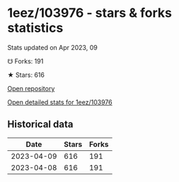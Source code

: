 # 1eez/103976 - stars & forks statistics

Stats updated on Apr 2023, 09

☋ Forks: 191

★ Stars: 616

[Open repository](https://github.com/1eez/103976)

[Open detailed stats for 1eez/103976](https://reviewgithub.com/rep/1eez/103976)

## Historical data
| Date | Stars | Forks |
|------|-------|-------|
| 2023-04-09 | 616 | 191 | 
| 2023-04-08 | 616 | 191 | 


